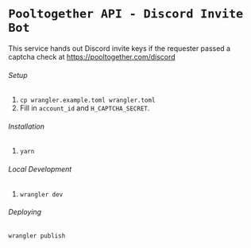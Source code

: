 # `Pooltogether API - Discord Invite Bot`

This service hands out Discord invite keys if the requester passed a captcha check at https://pooltogether.com/discord

###### Setup

1. `cp wrangler.example.toml wrangler.toml`
2. Fill in `account_id` and `H_CAPTCHA_SECRET`.

###### Installation

1. `yarn`

###### Local Development

1. `wrangler dev`

###### Deploying

`wrangler publish`
